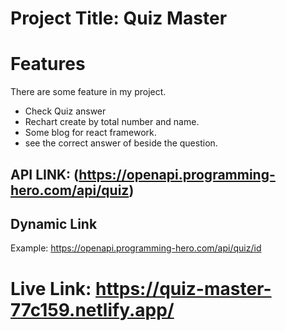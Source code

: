 # Project Title: Quiz Master

# Features

There are some feature in my project.

- Check Quiz answer
- Rechart create by total number and name.
- Some blog for react framework.
- see the correct answer of beside the question.

## API LINK: (https://openapi.programming-hero.com/api/quiz)

## Dynamic Link

Example: https://openapi.programming-hero.com/api/quiz/id

# Live Link: https://quiz-master-77c159.netlify.app/
